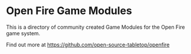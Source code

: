 # Open Fire Game Modules

This is a directory of community created Game Modules for the Open Fire game system.

Find out more at https://github.com/open-source-tabletop/openfire
